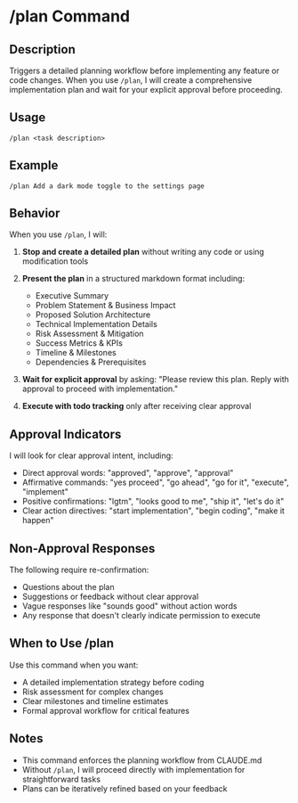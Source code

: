 # /plan Command

## Description
Triggers a detailed planning workflow before implementing any feature or code changes. When you use `/plan`, I will create a comprehensive implementation plan and wait for your explicit approval before proceeding.

## Usage
```
/plan <task description>
```

## Example
```
/plan Add a dark mode toggle to the settings page
```

## Behavior
When you use `/plan`, I will:

1. **Stop and create a detailed plan** without writing any code or using modification tools
2. **Present the plan** in a structured markdown format including:
   - Executive Summary
   - Problem Statement & Business Impact
   - Proposed Solution Architecture
   - Technical Implementation Details
   - Risk Assessment & Mitigation
   - Success Metrics & KPIs
   - Timeline & Milestones
   - Dependencies & Prerequisites

3. **Wait for explicit approval** by asking: "Please review this plan. Reply with approval to proceed with implementation."
4. **Execute with todo tracking** only after receiving clear approval

## Approval Indicators
I will look for clear approval intent, including:
- Direct approval words: "approved", "approve", "approval"
- Affirmative commands: "yes proceed", "go ahead", "go for it", "execute", "implement"
- Positive confirmations: "lgtm", "looks good to me", "ship it", "let's do it"
- Clear action directives: "start implementation", "begin coding", "make it happen"

## Non-Approval Responses
The following require re-confirmation:
- Questions about the plan
- Suggestions or feedback without clear approval
- Vague responses like "sounds good" without action words
- Any response that doesn't clearly indicate permission to execute

## When to Use /plan
Use this command when you want:
- A detailed implementation strategy before coding
- Risk assessment for complex changes
- Clear milestones and timeline estimates
- Formal approval workflow for critical features

## Notes
- This command enforces the planning workflow from CLAUDE.md
- Without `/plan`, I will proceed directly with implementation for straightforward tasks
- Plans can be iteratively refined based on your feedback